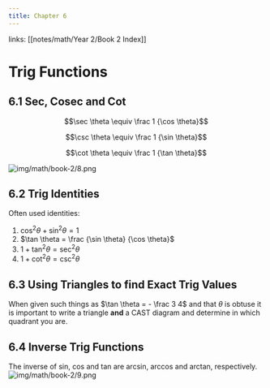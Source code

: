 ```yaml
---
title: Chapter 6
---
```

links: [[notes/math/Year 2/Book 2 Index]]
# Trig Functions
## 6.1 Sec, Cosec and Cot
$$\sec \theta \equiv \frac 1 {\cos \theta}$$

$$\csc \theta \equiv \frac 1 {\sin \theta}$$

$$\cot \theta \equiv \frac 1 {\tan \theta}$$

![img/math/book-2/8.png](/img/math/book-2/8.png)


## 6.2 Trig Identities 
Often used identities:
1) $\cos^2 \theta + \sin^2 \theta =1$
2) $\tan \theta = \frac {\sin \theta} {\cos \theta}$
3) $1+ \tan^2 \theta = \sec^2 \theta$
4) $1+\cot^2 \theta= \csc^2 \theta$

## 6.3 Using Triangles to find Exact Trig Values
When given such things as $\tan \theta = - \frac 3 4$ and that $\theta$ is obtuse it is important to write a triangle **and** a CAST diagram and determine in which quadrant you are.

## 6.4 Inverse Trig Functions 
The inverse of sin, cos and tan are arcsin, arccos and arctan, respectively. 
![img/math/book-2/9.png](/img/math/book-2/9.png)
